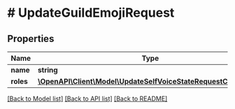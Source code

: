 # # UpdateGuildEmojiRequest

## Properties

Name | Type | Description | Notes
------------ | ------------- | ------------- | -------------
**name** | **string** |  | [optional]
**roles** | [**\OpenAPI\Client\Model\UpdateSelfVoiceStateRequestChannelId[]**](UpdateSelfVoiceStateRequestChannelId.md) |  | [optional]

[[Back to Model list]](../../README.md#models) [[Back to API list]](../../README.md#endpoints) [[Back to README]](../../README.md)
